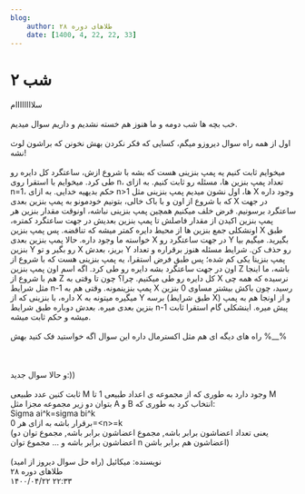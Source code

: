 ```yaml
---
blog:
    author: طلاهای دوره ۲۸
    date: [1400, 4, 22, 22, 33]
---
```

# شب ۲

<div class="cnt">
<div>سلاااااااام</div>
<div> </div>
<div>خب بچه ها شب دومه و ما هنوز هم خسته نشدیم و داریم سوال میدیم.</div>
<div> </div>
<div>اول از همه راه سوال دیروزو میگم، کسایی که فکر نکردن بهش نخونن که براشون لوث نشه!</div>
<div> </div>
<div>میخوایم ثابت کنیم یه پمپ بنزینی هست که بشه با شروع ازش، ساعتگرد کل دایره رو طی کرد. میخوایم با استقرا روی n، تعداد پمپ بنزین ها، مسئله رو ثابت کنیم. به ازای n=1، حکم بدیهیه خدایی. به ازای n&gt;1 ها، اول نشون میدیم پمپ بنزینی مثل X وجود داره که با شروع از اون و با باک خالی، بتونیم خودمونو به پمپ بنزین بعدی X در جهت ساعتگرد برسونیم. فرض خلف میکنیم همچین پمپ بنزینی نباشه، اونوقت مقدار بنزین هر پمپ بنزین اکیدن از مقدار فاصلش تا پمپ بنزین بعدیش در جهت ساعتگرد کمتره، اونشکلی جمع بنزین ها از محیط دایره کمتر میشه که تناقضه. پس پمپ بنزین X طبق خواسته ما وجود داره. حالا پمپ بنزین بعدی X در جهت ساعتگرد رو Y بگیرید. میگیم بیا بنزین Y رو بگیر و تو X بریز، بعدش Y رو حذف کن. شرایط مسئله هنوز برقراره و تعداد پمپ بنزینا یکی کم شده؛ پس طبق فرض استقرا، یه پمپ بنزینی هست که با شروع از اون در جهت ساعتگرد بشه دایره رو طی کرد. اگه اسم اون پمپ بنزین Z باشه، ما اینجا هم با شروع از Z کل دایره رو طی میکنیم. چرا؟ چون تا وقتی به X نرسیده که همه چی مثل شرایط n-1 پمپ بنزینمونه. وقتی هم به X رسید، چون باکش بیشتر مساوی 0 بنزین داره، با بنزینی که از X میگیره میتونه به Y برسه (طبق شرایط X) و از اونجا هم به پمپ بنزین بعدی میره. بعدش دوباره طبق شرایط n-1 پیش میره. اینشکلی گام استقرا ثابت میشه و حکم ثابت میشه.</div>
<div> </div>
<div>راه های دیگه ای هم مثل اکسترمال داره این سوال اگه خواستید فک کنید بهش %__%</div>
<div> </div>
<div> </div>
<div> </div>
<div>و حالا سوال جدید:))</div>
<div> </div>
<div>ثابت کنین عدد طبیعی M وجود دارد به طوری که از مجموعه ی اعداد طبیعی 1 تا M</div>
<div>بتوان دو زیر مجموعه مجزا مثل A و B انتخاب کرد به طوری که:</div>
<div>Sigma ai^k=sigma bi^k</div>
<div>برقرار باشه به ازای هر 0=&lt;n&gt;=k</div>
<div>(یعنی تعداد اعضاشون برابر باشه, مجموع اعضاشون برابر باشه, مجموع توان دو اعضاشون برابر باشه و ... مجموع توان n اعضاشون هم برابر باشن)</div>
<div> </div>
<div>نویسنده: میکائیل (راه حل سوال دیروز از امید)</div>
</div>

<div class="blog-info">
    <div class="blog-author">طلاهای دوره ۲۸</div>
    <div class="blog-date">۱۴۰۰/۰۴/۲۲ ۲۲:۳۳</div>
</div>

